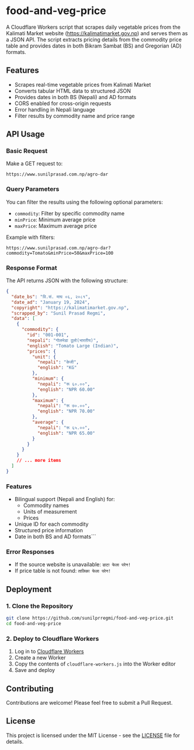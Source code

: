 # food-and-veg-price

A Cloudflare Workers script that scrapes daily vegetable prices from the Kalimati Market website (https://kalimatimarket.gov.np) and serves them as a JSON API. The script extracts pricing details from the commodity price table and provides dates in both Bikram Sambat (BS) and Gregorian (AD) formats.

## Features

- Scrapes real-time vegetable prices from Kalimati Market
- Converts tabular HTML data to structured JSON
- Provides dates in both BS (Nepali) and AD formats
- CORS enabled for cross-origin requests
- Error handling in Nepali language
- Filter results by commodity name and price range

## API Usage

### Basic Request
Make a GET request to:
```
https://www.sunilprasad.com.np/agro-dar
```

### Query Parameters
You can filter the results using the following optional parameters:
- `commodity`: Filter by specific commodity name
- `minPrice`: Minimum average price
- `maxPrice`: Maximum average price

Example with filters:
```
https://www.sunilprasad.com.np/agro-dar?commodity=Tomato&minPrice=50&maxPrice=100
```

### Response Format

The API returns JSON with the following structure:

```json
{
  "date_bs": "वि.सं. माघ ०६, २०८१",
  "date_ad": "January 19, 2024",
  "copyright": "https://kalimatimarket.gov.np",
  "scrapped_by": "Sunil Prasad Regmi",
  "data": [
    {
      "commodity": {
        "id": "001-001",
        "nepali": "गोलभेडा ठूलो(भारतीय)",
        "english": "Tomato Large (Indian)",
        "prices": {
          "unit": {
            "nepali": "केजी",
            "english": "KG"
          },
          "minimum": {
            "nepali": "रू ६०.००",
            "english": "NPR 60.00"
          },
          "maximum": {
            "nepali": "रू ७०.००",
            "english": "NPR 70.00"
          },
          "average": {
            "nepali": "रू ६५.००",
            "english": "NPR 65.00"
          }
        }
      }
    }
    // ... more items
  ]
}
```

### Features

- Bilingual support (Nepali and English) for:
  - Commodity names
  - Units of measurement
  - Prices
- Unique ID for each commodity
- Structured price information
- Date in both BS and AD formats```

### Error Responses

- If the source website is unavailable: `डाटा फेला परेन!`
- If price table is not found: `तालिका फेला परेन!`

## Deployment

### 1. Clone the Repository

```bash
git clone https://github.com/sunilprregmi/food-and-veg-price.git
cd food-and-veg-price
```

### 2. Deploy to Cloudflare Workers

1. Log in to [Cloudflare Workers](https://workers.cloudflare.com/)
2. Create a new Worker
3. Copy the contents of `cloudflare-workers.js` into the Worker editor
4. Save and deploy

## Contributing

Contributions are welcome! Please feel free to submit a Pull Request.

## License

This project is licensed under the MIT License - see the [LICENSE](LICENSE) file for details.
